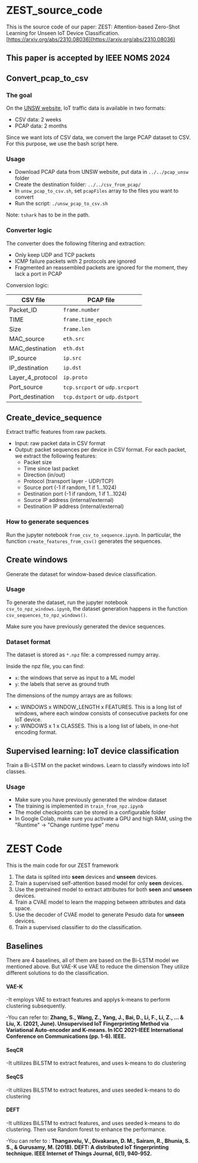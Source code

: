 # ZEST_source_code

This is the source code of our paper: ZEST: Attention-based Zero-Shot Learning for Unseen IoT Device Classification.
[https://arxiv.org/abs/2310.08036](https://arxiv.org/abs/2310.08036)
## This paper is accepted by IEEE NOMS 2024



## Convert_pcap_to_csv
### The goal

On the [UNSW website](https://iotanalytics.unsw.edu.au/iottraces.html), IoT traffic
data is available in two formats:
* CSV data: 2 weeks
* PCAP data: 2 months

Since we want lots of CSV data, we convert the large PCAP dataset to CSV. For
this purpose, we use the bash script here.

### Usage

* Download PCAP data from UNSW website, put data in `../../pcap_unsw` folder
* Create the destination folder: `../../csv_from_pcap/`
* In `unsw_pcap_to_csv.sh`, set `pcapFiles` array to the files you want to convert
* Run the script: `./unsw_pcap_to_csv.sh`

Note: `tshark` has to be in the path.

### Converter logic

The converter does the following filtering and extraction:
* Only keep UDP and TCP packets
* ICMP failure packets with 2 protocols are ignored
* Fragmented an reassembled packets are ignored for the moment, they lack a port in PCAP

Conversion logic:

| CSV file | PCAP file |
|----------|-------------|
| Packet_ID | `frame.number` |
| TIME | `frame.time_epoch` |
| Size | `frame.len` |
| MAC_source | `eth.src` |
| MAC_destination | `eth.dst` |
| IP_source | `ip.src` |
| IP_destination | `ip.dst` |
| Layer_4_protocol | `ip.proto` |
| Port_source | `tcp.srcport` or `udp.srcport` |
| Port_destination | `tcp.dstport` or `udp.dstport` |


## Create_device_sequence

Extract traffic features from raw packets.

- Input: raw packet data in CSV format
- Output: packet sequences per device in CSV format. For each packet, we extract the following features:
  - Packet size
  - Time since last packet
  - Direction (in/out)
  - Protocol (transport layer - UDP/TCP)
  - Source port (-1 if random, 1 if 1...1024)
  - Destination port (-1 if random, 1 if 1...1024)
  - Source IP address (internal/external)
  - Destination IP address (internal/external)

### How to generate sequences

Run the jupyter notebook `from_csv_to_sequence.ipynb`. In particular, the function `create_features_from_csv()` generates the sequences.




## Create windows


Generate the dataset for window-based device classification.

### Usage

To generate the dataset, run the jupyter notebook `csv_to_npz_windows.ipynb`, the dataset generation happens in the function `csv_sequences_to_npz_windows()`.

Make sure you have previously generated the device sequences.

### Dataset format

The dataset is stored as `*.npz` file: a compressed numpy array.

Inside the npz file, you can find:
- `x`: the windows that serve as input to a ML model
- `y`: the labels that serve as ground truth

The dimensions of the numpy arrays are as follows:
- `x`: WINDOWS x WINDOW_LENGTH x FEATURES. This is a long list of windows, where each window consists of consecutive packets for one IoT device.
- `y`: WINDOWS x 1 x CLASSES. This is a long list of labels, in one-hot encoding format.


## Supervised learning: IoT device classification

Train a Bi-LSTM on the packet windows. Learn to classify windows into IoT classes.

### Usage

- Make sure you have previously generated the window dataset
- The training is implemented in `train_from_npz.ipynb`
- The model checkpoints can be stored in a configurable folder
- In Google Colab, make sure you activate a GPU and high RAM, using the "Runtime" -> "Change runtime type" menu


# ZEST Code

This is the main code for our ZEST framework

1. The data is splited into **seen** devices and **unseen** devices. 
2. Train a supervised self-attention based model for only **seen** devices. 
3. Use the pretrained model to extract attributes for both **seen** and **unseen** devices.
4. Train a CVAE model to learn the mapping between attributes and data space.
5. Use the decoder of CVAE model to generate Pesudo data for **unseen** devices.
6. Train a supervised classifier to do the classification.



## Baselines 

There are 4 baselines, all of them are based on the Bi-LSTM model we mentioned above. 
But VAE-K use VAE to reduce the dimension
They utilize different solutions to do the classification. 


#### VAE-K
-It employs VAE to extract features and applys k-means to perform clustering subsequently.

-You can refer to: 
**Zhang, S., Wang, Z., Yang, J., Bai, D., Li, F., Li, Z., ... & Liu, X. (2021, June). Unsupervised IoT Fingerprinting Method via Variational Auto-encoder and K-means. In ICC 2021-IEEE International Conference on Communications (pp. 1-6). IEEE.**



#### SeqCR
-It ultilizes BiLSTM to extract features, and uses k-means to do clustering 

#### SeqCS

-It ultilizes BiLSTM to extract features, and uses seeded k-means to do clustering 

#### DEFT

-It ultilizes BiLSTM to extract features, and uses seeded k-means to do clustering. Then use Random forest to enhance the performance. 


-You can refer to :
**Thangavelu, V., Divakaran, D. M., Sairam, R., Bhunia, S. S., & Gurusamy, M. (2018). DEFT: A distributed IoT fingerprinting technique. IEEE Internet of Things Journal, 6(1), 940-952.**


